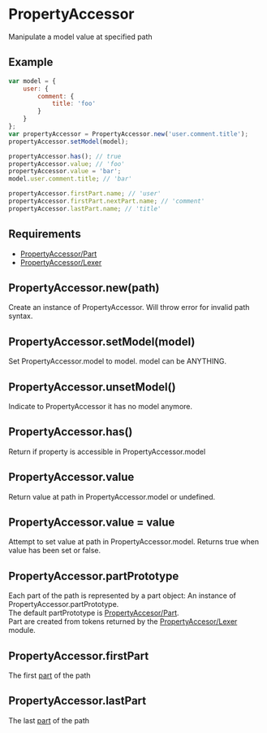PropertyAccessor
=============

Manipulate a model value at specified path 

## Example

```javascript
var model = {
	user: {
		comment: {
			title: 'foo'
		}
	}
};
var propertyAccessor = PropertyAccessor.new('user.comment.title');
propertyAccessor.setModel(model);

propertyAccessor.has(); // true
propertyAccessor.value; // 'foo'
propertyAccessor.value = 'bar';
model.user.comment.title; // 'bar'

propertyAccessor.firstPart.name; // 'user'
propertyAccessor.firstPart.nextPart.name; // 'comment'
propertyAccessor.lastPart.name; // 'title'
```

## Requirements

- [PropertyAccessor/Part](Part)
- [PropertyAccessor/Lexer](Lexer)

## PropertyAccessor.new(path)

Create an instance of PropertyAccessor. Will throw error for invalid path syntax.

## PropertyAccessor.setModel(model)

Set PropertyAccessor.model to model. model can be ANYTHING.

## PropertyAccessor.unsetModel()

Indicate to PropertyAccessor it has no model anymore.

## PropertyAccessor.has()

Return if property is accessible in PropertyAccessor.model

## PropertyAccessor.value

Return value at path in PropertyAccessor.model or undefined.

## PropertyAccessor.value = value

Attempt to set value at path in PropertyAccessor.model. Returns true when value has been set or false.

## PropertyAccessor.partPrototype

Each part of the path is represented by a part object: An instance of PropertyAccessor.partPrototype.  
The default partPrototype is [PropertyAccesor/Part](Part).  
Part are created from tokens returned by the [PropertyAccesor/Lexer](Lexer) module.

## PropertyAccessor.firstPart

The first [part](Part) of the path

## PropertyAccessor.lastPart

The last [part](Part) of the path
